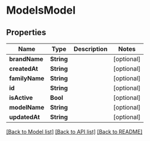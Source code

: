 # ModelsModel

## Properties
Name | Type | Description | Notes
------------ | ------------- | ------------- | -------------
**brandName** | **String** |  | [optional] 
**createdAt** | **String** |  | [optional] 
**familyName** | **String** |  | [optional] 
**id** | **String** |  | [optional] 
**isActive** | **Bool** |  | [optional] 
**modelName** | **String** |  | [optional] 
**updatedAt** | **String** |  | [optional] 

[[Back to Model list]](../README.md#documentation-for-models) [[Back to API list]](../README.md#documentation-for-api-endpoints) [[Back to README]](../README.md)


